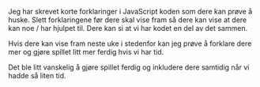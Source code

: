 Jeg har skrevet korte forklaringer i JavaScript koden som dere kan prøve å huske. Slett forklaringene før dere skal vise fram så dere kan vise at dere kan noe / har hjulpet til. Dere kan si at vi har kodet en del av det sammen. 

Hvis dere kan vise fram neste uke i stedenfor kan jeg prøve å forklare dere mer og gjøre spillet litt mer ferdig hvis vi har tid.

Det ble litt vanskelig å gjøre spillet ferdig og inkludere dere samtidig når vi hadde så liten tid.